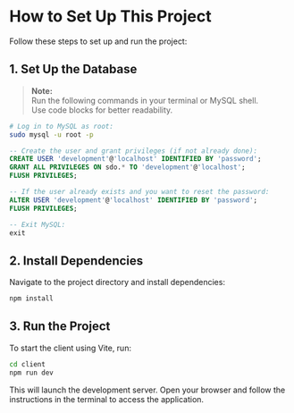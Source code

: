 # How to Set Up This Project

Follow these steps to set up and run the project:

## 1. Set Up the Database

> **Note:**  
> Run the following commands in your terminal or MySQL shell.  
> Use code blocks for better readability.

```bash
# Log in to MySQL as root:
sudo mysql -u root -p
```

```sql
-- Create the user and grant privileges (if not already done):
CREATE USER 'development'@'localhost' IDENTIFIED BY 'password';
GRANT ALL PRIVILEGES ON sdo.* TO 'development'@'localhost';
FLUSH PRIVILEGES;
```

```sql
-- If the user already exists and you want to reset the password:
ALTER USER 'development'@'localhost' IDENTIFIED BY 'password';
FLUSH PRIVILEGES;
```

```sql
-- Exit MySQL:
exit
```

## 2. Install Dependencies

Navigate to the project directory and install dependencies:

```bash
npm install
```

## 3. Run the Project

To start the client using Vite, run:

```bash
cd client
npm run dev
```

This will launch the development server. Open your browser and follow the instructions in the terminal to access the application.
